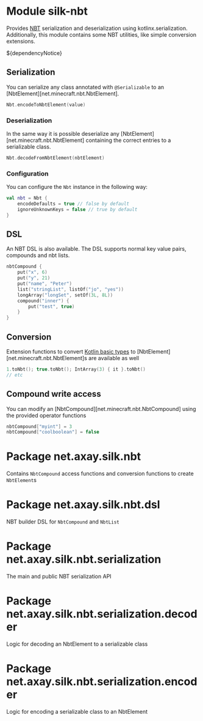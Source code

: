 # Module silk-nbt

Provides [NBT](https://wiki.vg/NBT) serialization and deserialization using kotlinx.serialization. Additionally, this module contains some NBT
utilities, like simple conversion extensions.

${dependencyNotice}

## Serialization

You can serialize any class annotated with `@Serializable` to an [NbtElement][net.minecraft.nbt.NbtElement].

```kotlin
Nbt.encodeToNbtElement(value)
```

### Deserialization

In the same way it is possible deserialize any [NbtElement][net.minecraft.nbt.NbtElement] containing the correct entries
to a serializable class.

```kotlin
Nbt.decodeFromNbtElement(nbtElement)
```

### Configuration

You can configure the `Nbt` instance in the following way:

```kotlin
val nbt = Nbt {
    encodeDefaults = true // false by default
    ignoreUnknownKeys = false // true by default
}
```

## DSL

An NBT DSL is also available. The DSL supports normal key value pairs, compounds and nbt lists.

```kotlin
nbtCompound {
    put("x", 6)
    put("y", 21)
    put("name", "Peter")
    list("stringList", listOf("jo", "yes"))
    longArray("longSet", setOf(3L, 8L))
    compound("inner") {
        put("test", true)
    }
}
```

## Conversion

Extension functions to convert [Kotlin basic types](https://kotlinlang.org/docs/basic-types.html)
to [NbtElement][net.minecraft.nbt.NbtElement]s are available as well

```kotlin
1.toNbt(); true.toNbt(); IntArray(3) { it }.toNbt()
// etc
```

## Compound write access

You can modify an [NbtCompound][net.minecraft.nbt.NbtCompound] using the provided operator functions

```kotlin
nbtCompound["myint"] = 3
nbtCompound["coolboolean"] = false
```

# Package net.axay.silk.nbt

Contains `NbtCompound` access functions and conversion functions to create `NbtElement`s

# Package net.axay.silk.nbt.dsl

NBT builder DSL for `NbtCompound` and `NbtList`

# Package net.axay.silk.nbt.serialization

The main and public NBT serialization API

# Package net.axay.silk.nbt.serialization.decoder

Logic for decoding an NbtElement to a serializable class

# Package net.axay.silk.nbt.serialization.encoder

Logic for encoding a serializable class to an NbtElement
